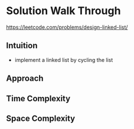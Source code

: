 # Solution Walk Through
https://leetcode.com/problems/design-linked-list/

## Intuition
- implement a linked list by cycling the list

## Approach

## Time Complexity

## Space Complexity


